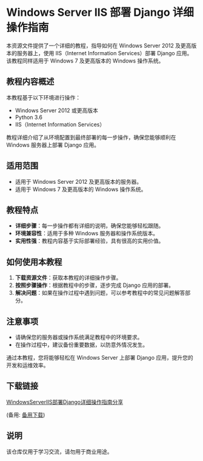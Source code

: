 # Windows Server IIS 部署 Django 详细操作指南

本资源文件提供了一个详细的教程，指导如何在 Windows Server 2012 及更高版本的服务器上，使用 IIS（Internet Information Services）部署 Django 应用。该教程同样适用于 Windows 7 及更高版本的 Windows 操作系统。

## 教程内容概述

本教程基于以下环境进行操作：
- Windows Server 2012 或更高版本
- Python 3.6
- IIS（Internet Information Services）

教程详细介绍了从环境配置到最终部署的每一步操作，确保您能够顺利在 Windows 服务器上部署 Django 应用。

## 适用范围

- 适用于 Windows Server 2012 及更高版本的服务器。
- 适用于 Windows 7 及更高版本的 Windows 操作系统。

## 教程特点

- **详细步骤**：每一步操作都有详细的说明，确保您能够轻松跟随。
- **环境兼容性**：适用于多种 Windows 服务器和操作系统版本。
- **实用性强**：教程内容基于实际部署经验，具有很高的实用价值。

## 如何使用本教程

1. **下载资源文件**：获取本教程的详细操作步骤。
2. **按照步骤操作**：根据教程中的步骤，逐步完成 Django 应用的部署。
3. **解决问题**：如果在操作过程中遇到问题，可以参考教程中的常见问题解答部分。

## 注意事项

- 请确保您的服务器或操作系统满足教程中的环境要求。
- 在操作过程中，建议备份重要数据，以防意外情况发生。

通过本教程，您将能够轻松在 Windows Server 上部署 Django 应用，提升您的开发和运维效率。

## 下载链接
[WindowsServerIIS部署Django详细操作指南分享](https://pan.quark.cn/s/2617888b59c2) 

(备用: [备用下载](https://pan.baidu.com/s/1L5f4Zf9vTVQ1l2F-E_tpdw?pwd=1234))

## 说明

该仓库仅用于学习交流，请勿用于商业用途。
